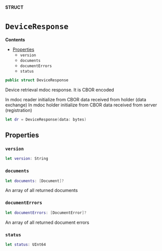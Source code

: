 **STRUCT**

# `DeviceResponse`

**Contents**

- [Properties](#properties)
  - `version`
  - `documents`
  - `documentErrors`
  - `status`

```swift
public struct DeviceResponse
```

Device retrieval mdoc response. It is CBOR encoded

In mdoc reader initialize from CBOR data received from holder (data exchange)
In mdoc holder initialize from CBOR data received from server (registration)

```swift
let dr = DeviceResponse(data: bytes)
```

## Properties
### `version`

```swift
let version: String
```

### `documents`

```swift
let documents: [Document]?
```

An array of all returned documents

### `documentErrors`

```swift
let documentErrors: [DocumentError]?
```

An array of all returned document errors

### `status`

```swift
let status: UInt64
```

